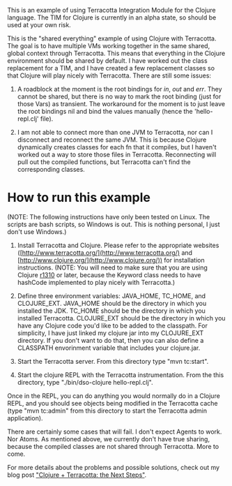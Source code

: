 This is an example of using Terracotta Integration Module for the Clojure language.  The TIM for Clojure is currently in an alpha state, so should be used at your own risk.

This is the "shared everything" example of using Clojure with Terracotta.  The goal is to have multiple VMs working together in the same shared, global context through Terracotta.  This means that everything in the Clojure environment should be shared by default.  I have worked out the class replacement for a TIM, and I have created a few replacement classes so that Clojure will play nicely with Terracotta.  There are still some issues:

1. A roadblock at the moment is the root bindings for *in*, *out* and *err*.  They cannot be shared, but there is no way to mark the root binding (just for those Vars) as transient.  The workaround for the moment is to just leave the root bindings nil and bind the values manually (hence the 'hello-repl.clj' file).

2. I am not able to connect more than one JVM to Terracotta, nor can I disconnect and reconnect the same JVM.  This is because Clojure dynamically creates classes for each fn that it compiles, but I haven't worked out a way to store those files in Terracotta.  Reconnecting will pull out the compiled functions, but Terracotta can't find the corresponding classes.


How to run this example
=======================
(NOTE: The following instructions have only been tested on Linux.  The scripts are bash scripts, so Windows is out.  This is nothing personal, I just don't use Windows.)

1. Install Terracotta and Clojure.  Please refer to the appropriate websites ([http://www.terracotta.org/](http://www.terracotta.org/) and [http://www.clojure.org/](http://www.clojure.org/)) for installation instructions. (NOTE: You will need to make sure that you are using Clojure [r1310](http://code.google.com/p/clojure/source/browse/trunk/src/jvm/clojure/lang/Keyword.java?r=1310) or later, because the Keyword class needs to have hashCode implemented to play nicely with Terracotta.)

2. Define three environment variables: JAVA_HOME, TC_HOME, and CLOJURE_EXT.  JAVA_HOME should be the directory in which you installed the JDK.  TC_HOME should be the directory in which you installed Terracotta.  CLOJURE_EXT should be the directory in which you have any Clojure code you'd like to be added to the classpath.  For simplicity, I have just linked my clojure jar into my CLOJURE_EXT directory.  If you don't want to do that, then you can also define a CLASSPATH envorinment variable that includes your clojure.jar.

3. Start the Terracotta server.  From this directory type "mvn tc:start".

4. Start the clojure REPL with the Terracotta instrumentation.  From the this directory, type "./bin/dso-clojure hello-repl.clj".

Once in the REPL, you can do anything you would normally do in a Clojure REPL, and you should see objects being modified in the Terracotta cache (type "mvn tc:admin" from this directory to start the Terracotta admin application).

There are certainly some cases that will fail.  I don't expect Agents to work.  Nor Atoms.  As mentioned above, we currently don't have true sharing, because the compiled classes are not shared through Terracotta.  More to come.

For more details about the problems and possible solutions, check out my blog post ["Clojure + Terracotta: the Next Steps"](http://paul.stadig.name/2009/03/clojure-terracotta-next-steps.html).
